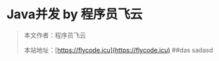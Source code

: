 # Java并发 by 程序员飞云

> 本文作者：程序员飞云
>
> 本站地址：[https://flycode.icu](https://flycode.icu)
##das
> sadasd

